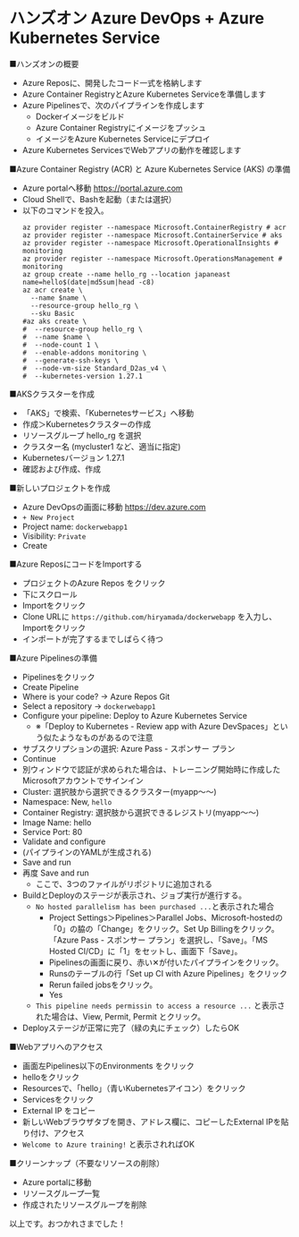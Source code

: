 <!--
- (2023/4/27)現在、Azure PipelinesでKubernetesの設定が失敗します。
- [ワークアラウンド](https://developercommunity.visualstudio.com/t/New-Kubernetes-service-connection-causes/10138123)があるのですが、こちらを実施しても正しく動作させることはできませんでした。
- AKSでKubernetes最新バージョンを使用しても改善しませんでした。
- 代わりに、[「訂正版」](mod16-handson-aci.md)を実施ください。Kubernetesの代わりにACIを使用します。
-->

# ハンズオン Azure DevOps + Azure Kubernetes Service

■ハンズオンの概要

- Azure Reposに、開発したコード一式を格納します
- Azure Container RegistryとAzure Kubernetes Serviceを準備します
- Azure Pipelinesで、次のパイプラインを作成します
  - Dockerイメージをビルド
  - Azure Container Registryにイメージをプッシュ
  - イメージをAzure Kubernetes Serviceにデプロイ
- Azure Kubernetes ServicesでWebアプリの動作を確認します

<!--
■（前編）の概要

- 作業用の「labvm」にリモートデスクトップ接続（またはBastionで接続）した状態です。
- 新しいVisual Studio Codeウィンドウ（左下には「SSH: dockervm」と表示）を操作しています。

■Gitリポジトリの初期化

- メニュー＞Terminal＞New Terminal を開く
- 以下のコマンドを投入
  ```
  dotnet new gitignore
  git init
  git add -A
  git config --global user.name 'test'
  git config --global user.email 'test@example.com'
  git commit -m 'initial commit'
  git branch --move master main
  ```
-->

■Azure Container Registry (ACR) と Azure Kubernetes Service (AKS) の準備

- Azure portalへ移動 https://portal.azure.com
- Cloud Shellで、Bashを起動（または選択）
- 以下のコマンドを投入。
  ```
  az provider register --namespace Microsoft.ContainerRegistry # acr
  az provider register --namespace Microsoft.ContainerService # aks
  az provider register --namespace Microsoft.OperationalInsights # monitoring
  az provider register --namespace Microsoft.OperationsManagement # monitoring
  az group create --name hello_rg --location japaneast
  name=hello$(date|md5sum|head -c8)
  az acr create \
    --name $name \
    --resource-group hello_rg \
    --sku Basic
  #az aks create \
  #  --resource-group hello_rg \
  #  --name $name \
  #  --node-count 1 \
  #  --enable-addons monitoring \
  #  --generate-ssh-keys \
  #  --node-vm-size Standard_D2as_v4 \
  #  --kubernetes-version 1.27.1
  ```

■AKSクラスターを作成

- 「AKS」で検索、「Kubernetesサービス」へ移動
- 作成＞Kubernetesクラスターの作成
- リソースグループ hello_rg を選択
- クラスター名 (mycluster1 など、適当に指定)
- Kubernetesバージョン 1.27.1
- 確認および作成、作成

■新しいプロジェクトを作成

- Azure DevOpsの画面に移動 https://dev.azure.com
- `+ New Project`
- Project name: `dockerwebapp1`
- Visibility: `Private`
- Create

<!--
■Git用のPersonal Access Tokenの取得

- 画面右上の、右から2番めのアイコンをクリック
- Personal access tokens
- `+ New Token`
- Name: gitpassword2 （など、適当に）
- Codeの`Full`にチェック
- Create
- 表示されたTokenをコピーしておく。後で使うのでメモ帳等にコピー
- Close

-->

■Azure ReposにコードをImportする

<!--
- プロジェクトのReposに移動
- 「Push an existing repository from command line」の下のテキストボックス内のコマンドをコピー
- Visual Studio Codeに切り替える
- Terminalに、コピーしたコマンドを投入
- パスワードの入力が求められるので、先程コピーしたTokenを貼り付ける
- ReposのFilesをクリック
- Files（ファイル一覧）に、`Program.cs`等のファイルが入ってきたことを確認
-->

- プロジェクトのAzure Repos をクリック
- 下にスクロール
- Importをクリック
- Clone URLに `https://github.com/hiryamada/dockerwebapp` を入力し、Importをクリック
- インポートが完了するまでしばらく待つ

■Azure Pipelinesの準備

- Pipelinesをクリック
- Create Pipeline
- Where is your code? → Azure Repos Git
- Select a repository →  `dockerwebapp1`
- Configure your pipeline: Deploy to Azure Kubernetes Service
  - ※「Deploy to Kubernetes - Review app with Azure DevSpaces」という似たようなものがあるので注意
- サブスクリプションの選択: Azure Pass - スポンサー プラン
- Continue
- 別ウィンドウで認証が求められた場合は、トレーニング開始時に作成したMicrosoftアカウントでサインイン
- Cluster: 選択肢から選択できるクラスター(myapp～～)
- Namespace: New, `hello`
- Container Registry: 選択肢から選択できるレジストリ(myapp～～)
- Image Name: hello
- Service Port: 80
- Validate and configure
- (パイプラインのYAMLが生成される)
- Save and run
- 再度 Save and run
  - ここで、3つのファイルがリポジトリに追加される
- BuildとDeployのステージが表示され、ジョブ実行が進行する。
  - `No hosted parallelism has been purchased ...`と表示された場合
    - Project Settings＞Pipelines＞Parallel Jobs、Microsoft-hostedの「0」の脇の「Change」をクリック。Set Up Billingをクリック。「Azure Pass - スポンサー プラン」を選択し、「Save」。「MS Hosted CI/CD」に「1」をセットし、画面下「Save」。
    - Pipelinesの画面に戻り、赤い✕が付いたパイプラインをクリック。
    - Runsのテーブルの行「Set up CI with Azure Pipelines」をクリック
    - Rerun failed jobsをクリック。
    - Yes
  - `This pipeline needs permissin to access a resource ...` と表示された場合は、View, Permit, Permit とクリック。
- Deployステージが正常に完了（緑の丸にチェック）したらOK


■Webアプリへのアクセス

- 画面左Pipelines以下のEnvironments をクリック
- helloをクリック
- Resourcesで、「hello」（青いKubernetesアイコン）をクリック
- Servicesをクリック
- External IP をコピー
- 新しいWebブラウザタブを開き、アドレス欄に、コピーしたExternal IPを貼り付け、アクセス
- `Welcome to Azure training!` と表示されればOK

<!--
■ハンズオンの確認

- 開発環境として labvm (Windows VM) を準備しました
- Docker実行のため、dockervm（Linux VM）を準備しました
- .NET で、Webアプリを作成しました
- WebアプリをDockerコンテナー化しました
- Azure Reposに、開発したコード一式を格納しました
- Azure Container RegistryとAzure Kubernetes Serviceを準備しました
- Azure Pipelinesで、次のパイプラインを作成しました
  - Dockerイメージをビルド
  - Azure Container Registryにイメージをプッシュ
  - イメージをAzure Kubernetes Serviceにデプロイ
- Azure Kubernetes ServicesでWebアプリの動作を確認しました
-->

■クリーンナップ（不要なリソースの削除）

- Azure portalに移動
- リソースグループ一覧
- 作成されたリソースグループを削除

以上です。おつかれさまでした！

